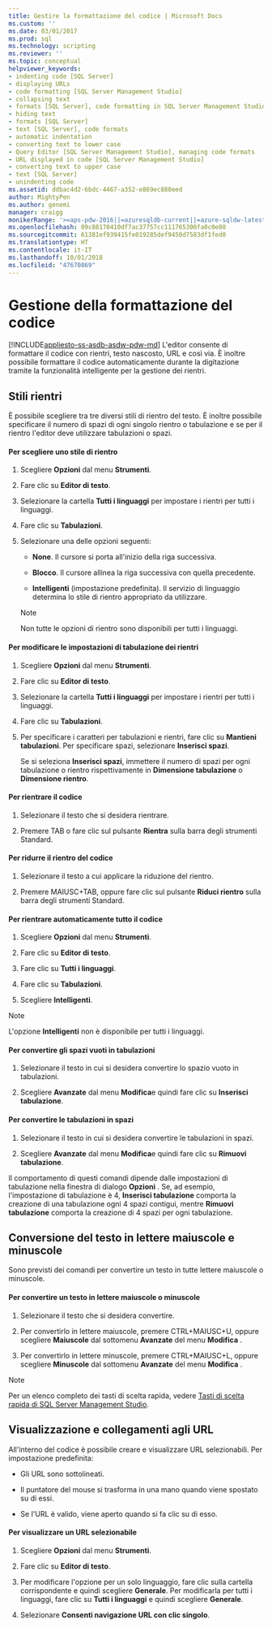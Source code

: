 ```yaml
---
title: Gestire la formattazione del codice | Microsoft Docs
ms.custom: ''
ms.date: 03/01/2017
ms.prod: sql
ms.technology: scripting
ms.reviewer: ''
ms.topic: conceptual
helpviewer_keywords:
- indenting code [SQL Server]
- displaying URLs
- code formatting [SQL Server Management Studio]
- collapsing text
- formats [SQL Server], code formatting in SQL Server Management Studio
- hiding text
- formats [SQL Server]
- text [SQL Server], code formats
- automatic indentation
- converting text to lower case
- Query Editor [SQL Server Management Studio], managing code formats
- URL displayed in code [SQL Server Management Studio]
- converting text to upper case
- text [SQL Server]
- unindenting code
ms.assetid: ddbac4d2-6bdc-4467-a352-e869ec880eed
author: MightyPen
ms.author: genemi
manager: craigg
monikerRange: '>=aps-pdw-2016||=azuresqldb-current||=azure-sqldw-latest||>=sql-server-2016||=sqlallproducts-allversions||>=sql-server-linux-2017||=azuresqldb-mi-current'
ms.openlocfilehash: 09c88170410df7ac37757cc111765300fa0c0e80
ms.sourcegitcommit: 61381ef939415fe019285def9450d7583df1fed0
ms.translationtype: HT
ms.contentlocale: it-IT
ms.lasthandoff: 10/01/2018
ms.locfileid: "47670869"
---
```

# <a name="manage-code-formatting"></a>Gestione della formattazione del codice
[!INCLUDE[appliesto-ss-asdb-asdw-pdw-md](../../includes/appliesto-ss-asdb-asdw-pdw-md.md)]
  L'editor consente di formattare il codice con rientri, testo nascosto, URL e così via. È inoltre possibile formattare il codice automaticamente durante la digitazione tramite la funzionalità intelligente per la gestione dei rientri.  
  
## <a name="indenting"></a>Stili rientri  
 È possibile scegliere tra tre diversi stili di rientro del testo. È inoltre possibile specificare il numero di spazi di ogni singolo rientro o tabulazione e se per il rientro l'editor deve utilizzare tabulazioni o spazi.  
  
#### <a name="to-choose-an-indenting-style"></a>Per scegliere uno stile di rientro  
  
1.  Scegliere **Opzioni** dal menu **Strumenti**.  
  
2.  Fare clic su **Editor di testo**.  
  
3.  Selezionare la cartella **Tutti i linguaggi** per impostare i rientri per tutti i linguaggi.  
  
4.  Fare clic su **Tabulazioni**.  
  
5.  Selezionare una delle opzioni seguenti:  
  
    -   **None**. Il cursore si porta all'inizio della riga successiva.  
  
    -   **Blocco**. Il cursore allinea la riga successiva con quella precedente.  
  
    -   **Intelligenti** (impostazione predefinita). Il servizio di linguaggio determina lo stile di rientro appropriato da utilizzare.  
  
    > [!NOTE]  
    >  Non tutte le opzioni di rientro sono disponibili per tutti i linguaggi.  
  
#### <a name="to-change-indent-tab-settings"></a>Per modificare le impostazioni di tabulazione dei rientri  
  
1.  Scegliere **Opzioni** dal menu **Strumenti**.  
  
2.  Fare clic su **Editor di testo**.  
  
3.  Selezionare la cartella **Tutti i linguaggi** per impostare i rientri per tutti i linguaggi.  
  
4.  Fare clic su **Tabulazioni**.  
  
5.  Per specificare i caratteri per tabulazioni e rientri, fare clic su **Mantieni tabulazioni**. Per specificare spazi, selezionare **Inserisci spazi**.  
  
     Se si seleziona **Inserisci spazi**, immettere il numero di spazi per ogni tabulazione o rientro rispettivamente in **Dimensione tabulazione** o **Dimensione rientro**.  
  
#### <a name="to-indent-code"></a>Per rientrare il codice  
  
1.  Selezionare il testo che si desidera rientrare.  
  
2.  Premere TAB o fare clic sul pulsante **Rientra** sulla barra degli strumenti Standard.  
  
#### <a name="to-unindent-code"></a>Per ridurre il rientro del codice  
  
1.  Selezionare il testo a cui applicare la riduzione del rientro.  
  
2.  Premere MAIUSC+TAB, oppure fare clic sul pulsante **Riduci rientro** sulla barra degli strumenti Standard.  
  
#### <a name="to-automatically-indent-all-of-your-code"></a>Per rientrare automaticamente tutto il codice  
  
1.  Scegliere **Opzioni** dal menu **Strumenti**.  
  
2.  Fare clic su **Editor di testo**.  
  
3.  Fare clic su **Tutti i linguaggi**.  
  
4.  Fare clic su **Tabulazioni**.  
  
5.  Scegliere **Intelligenti**.  
  
> [!NOTE]  
>  L'opzione **Intelligenti** non è disponibile per tutti i linguaggi.  
  
#### <a name="to-convert-white-space-to-tabs"></a>Per convertire gli spazi vuoti in tabulazioni  
  
1.  Selezionare il testo in cui si desidera convertire lo spazio vuoto in tabulazioni.  
  
2.  Scegliere **Avanzate** dal menu **Modifica**e quindi fare clic su **Inserisci tabulazione**.  
  
#### <a name="to-convert-tabs-to-spaces"></a>Per convertire le tabulazioni in spazi  
  
1.  Selezionare il testo in cui si desidera convertire le tabulazioni in spazi.  
  
2.  Scegliere **Avanzate** dal menu **Modifica**e quindi fare clic su **Rimuovi tabulazione**.  
  
 Il comportamento di questi comandi dipende dalle impostazioni di tabulazione nella finestra di dialogo **Opzioni** . Se, ad esempio, l'impostazione di tabulazione è 4, **Inserisci tabulazione** comporta la creazione di una tabulazione ogni 4 spazi contigui, mentre **Rimuovi tabulazione** comporta la creazione di 4 spazi per ogni tabulazione.  
  
## <a name="converting-text-to-upper-and-lower-case"></a>Conversione del testo in lettere maiuscole e minuscole  
 Sono previsti dei comandi per convertire un testo in tutte lettere maiuscole o minuscole.  
  
#### <a name="to-switch-text-to-upper-or-lower-case"></a>Per convertire un testo in lettere maiuscole o minuscole  
  
1.  Selezionare il testo che si desidera convertire.  
  
2.  Per convertirlo in lettere maiuscole, premere CTRL+MAIUSC+U, oppure scegliere **Maiuscole** dal sottomenu **Avanzate** del menu **Modifica** .  
  
3.  Per convertirlo in lettere minuscole, premere CTRL+MAIUSC+L, oppure scegliere **Minuscole** dal sottomenu **Avanzate** del menu **Modifica** .  
  
> [!NOTE]  
>  Per un elenco completo dei tasti di scelta rapida, vedere [Tasti di scelta rapida di SQL Server Management Studio](../../tools/sql-server-management-studio/sql-server-management-studio-keyboard-shortcuts.md).  
  
## <a name="displaying-and-linking-to-urls"></a>Visualizzazione e collegamenti agli URL  
 All'interno del codice è possibile creare e visualizzare URL selezionabili. Per impostazione predefinita:  
  
-   Gli URL sono sottolineati.  
  
-   Il puntatore del mouse si trasforma in una mano quando viene spostato su di essi.  
  
-   Se l'URL è valido, viene aperto quando si fa clic su di esso.  
  
#### <a name="to-display-a-clickable-url"></a>Per visualizzare un URL selezionabile  
  
1.  Scegliere **Opzioni** dal menu **Strumenti**.  
  
2.  Fare clic su **Editor di testo**.  
  
3.  Per modificare l'opzione per un solo linguaggio, fare clic sulla cartella corrispondente e quindi scegliere **Generale**. Per modificarla per tutti i linguaggi, fare clic su **Tutti i linguaggi** e quindi scegliere **Generale**.  
  
4.  Selezionare **Consenti navigazione URL con clic singolo**.  
  
  

